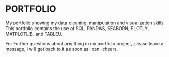 # PORTFOLIO
My portfolio showing my data cleaning, manipulation and visualization skills
This portfolio contains the use of SQL, PANDAS, SEABORN, PLOTLY, MATPLOTLIB, and TABLEU.

For Further questions about any thing in my portfolio project, please leave a message, i will get back to it as soon as i can.
cheers.

